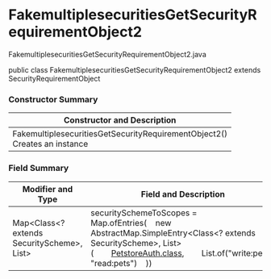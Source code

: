 # FakemultiplesecuritiesGetSecurityRequirementObject2
FakemultiplesecuritiesGetSecurityRequirementObject2.java

public class FakemultiplesecuritiesGetSecurityRequirementObject2
extends SecurityRequirementObject

### Constructor Summary
| Constructor and Description |
| --------------------------- |
| FakemultiplesecuritiesGetSecurityRequirementObject2()<br>Creates an instance |

### Field Summary
| Modifier and Type | Field and Description |
| ----------------- | --------------------- |
| Map<Class<? extends SecurityScheme>, List<String>> | securitySchemeToScopes = Map.ofEntries(&nbsp;&nbsp;&nbsp;&nbsp;new AbstractMap.SimpleEntry<Class<? extends SecurityScheme>, List<String>>(&nbsp;&nbsp;&nbsp;&nbsp;&nbsp;&nbsp;&nbsp;&nbsp;[PetstoreAuth.class](../../../../components/securityschemes/PetstoreAuth.md),&nbsp;&nbsp;&nbsp;&nbsp;&nbsp;&nbsp;&nbsp;&nbsp;List.of("write:pets", "read:pets")&nbsp;&nbsp;&nbsp;&nbsp;)) |
